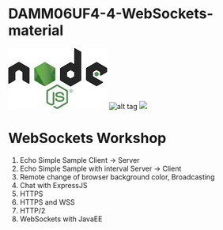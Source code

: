 # DAMM06UF4-4-WebSockets-material

![alt tag](https://github.com/sergigrau/DAWM06UF4-2-AJAX-exercicis/blob/master/imatges/node.png)
![alt tag](https://github.com/sergigrau/DAWM06UF1234-HTML5-material/blob/master/imatges/logo.png)
<img src="https://upload.wikimedia.org/wikipedia/en/3/30/Java_programming_language_logo.svg" width="90" >

<h1>WebSockets Workshop</h1>
<ol>
<li> Echo Simple Sample Client -> Server</li>
<li> Echo Simple Sample with interval Server -> Client </li>
<li> Remote change of browser background color, Broadcasting</li>
<li> Chat with ExpressJS</li>
  <li> HTTPS</li>
  <li> HTTPS and WSS</li>
  <li> HTTP/2</li>
<li> WebSockets with JavaEE</li>
</ol>

